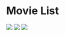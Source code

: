 # Movie List

![](https://raw.githubusercontent.com/f3l1x/codecamp16/master/01/docs/movielist.png)
![](https://raw.githubusercontent.com/f3l1x/codecamp16/master/01/docs/moviedetail.png)
![](https://raw.githubusercontent.com/f3l1x/codecamp16/master/01/docs/settings.png)


